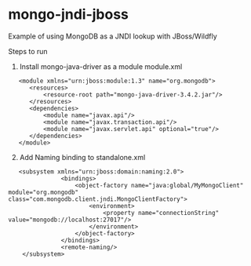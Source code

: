 # mongo-jndi-jboss
Example of using MongoDB as a JNDI lookup with JBoss/Wildfly

Steps to run

1.  Install mongo-java-driver as a module
module.xml
```
   <module xmlns="urn:jboss:module:1.3" name="org.mongodb">
      <resources>
          <resource-root path="mongo-java-driver-3.4.2.jar"/>
      </resources>
      <dependencies>
          <module name="javax.api"/>
          <module name="javax.transaction.api"/>
          <module name="javax.servlet.api" optional="true"/>
      </dependencies>
   </module>
```

2.  Add Naming binding to standalone.xml
```
   <subsystem xmlns="urn:jboss:domain:naming:2.0">
               <bindings>
                   <object-factory name="java:global/MyMongoClient" module="org.mongodb" class="com.mongodb.client.jndi.MongoClientFactory">
                       <environment>
                           <property name="connectionString" value="mongodb://localhost:27017"/>
                       </environment>
                   </object-factory>
               </bindings>
               <remote-naming/>
    </subsystem>
```
